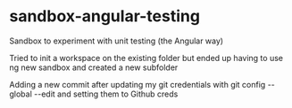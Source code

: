 # sandbox-angular-testing
Sandbox to experiment with unit testing (the Angular way)

Tried to init a workspace on the existing folder but ended up having to use ng new sandbox and created a new subfolder

Adding a new commit after updating my git credentials with git config --global --edit and setting them to Github creds
